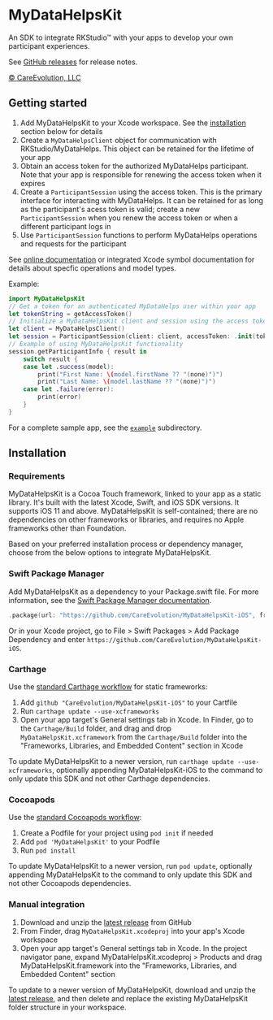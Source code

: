 # MyDataHelpsKit

An SDK to integrate RKStudio™ with your apps to develop your own participant experiences.

See [GitHub releases](https://github.com/CareEvolution/MyDataHelpsKit-iOS/releases) for release notes.

[© CareEvolution, LLC](https://developer.rkstudio.careevolution.com)

## Getting started

1. Add MyDataHelpsKit to your Xcode workspace. See the [installation](#installation) section below for details
2. Create a `MyDataHelpsClient` object for communication with RKStudio/MyDataHelps. This object can be retained for the lifetime of your app
3. Obtain an access token for the authorized MyDataHelps participant. Note that your app is responsible for renewing the access token when it expires
4. Create a `ParticipantSession` using the access token. This is the primary interface for interacting with MyDataHelps. It can be retained for as long as the participant's acess token is valid; create a new `ParticipantSession` when you renew the access token or when a different participant logs in
5. Use `ParticipantSession` functions to perform MyDataHelps operations and requests for the participant

See [online documentation](https://developer.rkstudio.careevolution.com/ios) or integrated Xcode symbol documentation for details about specfic operations and model types.

Example:

```swift
import MyDataHelpsKit
// Get a token for an authenticated MyDataHelps user within your app
let tokenString = getAccessToken()
// Initialize a MyDataHelpsKit client and session using the access token
let client = MyDataHelpsClient()
let session = ParticipantSession(client: client, accessToken: .init(token: tokenString))
// Example of using MyDataHelpsKit functionality
session.getParticipantInfo { result in
    switch result {
    case let .success(model):
        print("First Name: \(model.firstName ?? "(none)")")
        print("Last Name: \(model.lastName ?? "(none)")")
    case let .failure(error):
        print(error)
    }
}
```

For a complete sample app, see the [`example`](https://github.com/CareEvolution/MyDataHelpsKit-iOS/tree/main/example) subdirectory.

## Installation

### Requirements

MyDataHelpsKit is a Cocoa Touch framework, linked to your app as a static library. It's built with the latest Xcode, Swift, and iOS SDK versions. It supports iOS 11 and above. MyDataHelpsKit is self-contained; there are no dependencies on other frameworks or libraries, and requires no Apple frameworks other than Foundation.

Based on your preferred installation process or dependency manager, choose from the below options to integrate MyDataHelpsKit.

### Swift Package Manager

Add MyDataHelpsKit as a dependency to your Package.swift file. For more information, see the [Swift Package Manager documentation](https://github.com/apple/swift-package-manager/tree/master/Documentation).

```swift
.package(url: "https://github.com/CareEvolution/MyDataHelpsKit-iOS", from: "1.0.0")
```

Or in your Xcode project, go to File > Swift Packages > Add Package Dependency and enter `https://github.com/CareEvolution/MyDataHelpsKit-iOS`.

### Carthage

Use the [standard Carthage workflow](https://github.com/Carthage/Carthage#adding-frameworks-to-an-application) for static frameworks:

1. Add `github "CareEvolution/MyDataHelpsKit-iOS"` to your Cartfile
2. Run `carthage update --use-xcframeworks`
3. Open your app target's General settings tab in Xcode. In Finder, go to the `Carthage/Build` folder, and drag and drop `MyDataHelpsKit.xcframework` from the `Carthage/Build` folder into the "Frameworks, Libraries, and Embedded Content" section in Xcode

To update MyDataHelpsKit to a newer version, run `carthage update --use-xcframeworks`, optionally appending MyDataHelpsKit-iOS to the command to only update this SDK and not other Carthage dependencies.

### Cocoapods

Use the [standard Cocoapods workflow](https://guides.cocoapods.org/using/using-cocoapods.html):

1. Create a Podfile for your project using `pod init` if needed
2. Add `pod 'MyDataHelpsKit'` to your Podfile
3. Run `pod install`

To update MyDataHelpsKit to a newer version, run `pod update`, optionally appending MyDataHelpsKit to the command to only update this SDK and not other Cocoapods dependencies.

### Manual integration

1. Download and unzip the [latest release](https://github.com/CareEvolution/MyDataHelpsKit-iOS/releases) from GitHub
2. From Finder, drag `MyDataHelpsKit.xcodeproj`  into your app's Xcode workspace
3. Open your app target's General settings tab in Xcode. In the project navigator pane, expand MyDataHelpsKit.xcodeproj > Products and drag MyDataHelpsKit.framework into the "Frameworks, Libraries, and Embedded Content" section 

To update to a newer version of MyDataHelpsKit, download and unzip the [latest release](https://github.com/CareEvolution/MyDataHelpsKit-iOS/releases), and then delete and replace the existing MyDataHelpsKit folder structure in your workspace.
